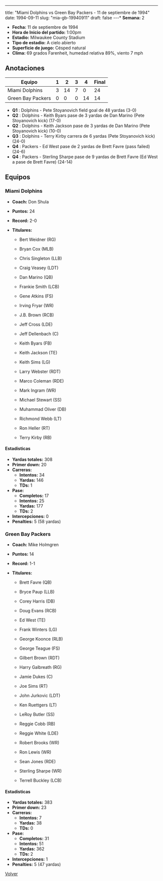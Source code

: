 ---
title: "Miami Dolphins vs Green Bay Packers - 11 de septiembre de 1994"
date: 1994-09-11
slug: "mia-gb-19940911"
draft: false
---* **Semana:** 2
* **Fecha:** 11 de septiembre de 1994
* **Hora de Inicio del partido:** 1:00pm
* **Estadio:** Milwaukee County Stadium
* **Tipo de estadio:** A cielo abierto
* **Superficie de juego:** Césped natural
* **Clima:** 69 grados Farenheit, humedad relativa 89%, viento 7 mph




## Anotaciones
| Equipo | 1 | 2 | 3 | 4 | Final |
|--------|---|---|---|---|-------|
| Miami Dolphins  | 3 | 14 | 7 | 0  | 24 |
| Green Bay Packers  | 0 | 0 | 0 | 14  | 14 |
* **Q1** : Dolphins - Pete Stoyanovich field goal de 48 yardas (3-0)
* **Q2** : Dolphins - Keith Byars pase de 3 yardas de Dan Marino (Pete Stoyanovich kick) (17-0)
* **Q2** : Dolphins - Keith Jackson pase de 3 yardas de Dan Marino (Pete Stoyanovich kick) (10-0)
* **Q3** : Dolphins - Terry Kirby carrera de 6 yardas (Pete Stoyanovich kick) (24-0)
* **Q4** : Packers - Ed West pase de 2 yardas de Brett Favre (pass failed) (24-6)
* **Q4** : Packers - Sterling Sharpe pase de 9 yardas de Brett Favre (Ed West a pase de Brett Favre) (24-14)


## Equipos


### Miami Dolphins
* **Coach:** Don Shula
* **Puntos:** 24
* **Record:** 2-0
* **Titulares:** 

  * Bert Weidner (RG) 

  * Bryan Cox (MLB) 

  * Chris Singleton (LLB) 

  * Craig Veasey (LDT) 

  * Dan Marino (QB) 

  * Frankie Smith (LCB) 

  * Gene Atkins (FS) 

  * Irving Fryar (WR) 

  * J.B. Brown (RCB) 

  * Jeff Cross (LDE) 

  * Jeff Dellenbach (C) 

  * Keith Byars (FB) 

  * Keith Jackson (TE) 

  * Keith Sims (LG) 

  * Larry Webster (RDT) 

  * Marco Coleman (RDE) 

  * Mark Ingram (WR) 

  * Michael Stewart (SS) 

  * Muhammad Oliver (DB) 

  * Richmond Webb (LT) 

  * Ron Heller (RT) 

  * Terry Kirby (RB) 

#### Estadísticas
* **Yardas totales:** 308
* **Primer down:** 20
* **Carreras:**
  * **Intentos:** 34
  * **Yardas:** 146
  * **TDs:** 1
* **Pase:**
  * **Completos:** 17
  * **Intentos:** 25
  * **Yardas:** 177
  * **TDs:** 2
* **Intercepciones:** 0
* **Penalties:** 5 (58 yardas)

### Green Bay Packers
* **Coach:** Mike Holmgren
* **Puntos:** 14
* **Record:** 1-1
* **Titulares:** 

  * Brett Favre (QB) 

  * Bryce Paup (LLB) 

  * Corey Harris (DB) 

  * Doug Evans (RCB) 

  * Ed West (TE) 

  * Frank Winters (LG) 

  * George Koonce (RLB) 

  * George Teague (FS) 

  * Gilbert Brown (RDT) 

  * Harry Galbreath (RG) 

  * Jamie Dukes (C) 

  * Joe Sims (RT) 

  * John Jurkovic (LDT) 

  * Ken Ruettgers (LT) 

  * LeRoy Butler (SS) 

  * Reggie Cobb (RB) 

  * Reggie White (LDE) 

  * Robert Brooks (WR) 

  * Ron Lewis (WR) 

  * Sean Jones (RDE) 

  * Sterling Sharpe (WR) 

  * Terrell Buckley (LCB) 

#### Estadísticas
* **Yardas totales:** 383
* **Primer down:** 23
* **Carreras:**
  * **Intentos:** 7
  * **Yardas:** 38
  * **TDs:** 0
* **Pase:**
  * **Completos:** 31
  * **Intentos:** 51
  * **Yardas:** 362
  * **TDs:** 2
* **Intercepciones:** 1
* **Penalties:** 5 (47 yardas)


[Volver](/historia/1994)

